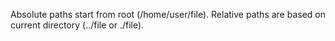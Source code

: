 Absolute paths start from root (/home/user/file). Relative paths are based on current directory (../file or ./file).
